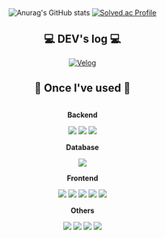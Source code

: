 <div align="center">
    <img src="https://github-readme-stats.vercel.app/api?username=westjiuuu&show_icons=true&theme=transparent" alt="Anurag's GitHub stats">
    <a href="https://solved.ac/westjiwoo/">
        <img src="http://mazassumnida.wtf/api/v2/generate_badge?boj=westjiwoo" alt="Solved.ac Profile">
    </a>
    <br>
    <h2>💻 DEV's log 💻</h2>
    <a href="https://velog.io/@westjiwuuu/posts">
        <img src="https://img.shields.io/badge/Velog-20c997?style=for-the-badge&logo=Vimeo&logoColor=white" alt="Velog">
    </a>
    <br>
    <h2>🔨 Once I've used 🔨</h2>
    <div style="display:flex; flex-direction:column; align-items:center;">
        <!-- Backend -->
        <p><strong>Backend</strong></p>
        <div>
            <img src="https://img.shields.io/badge/Java-007396?style=for-the-badge&logo=Java&logoColor=white"> 
            <img src="https://img.shields.io/badge/Spring Boot-6DB33F?style=for-the-badge&logo=spring boot&logoColor=white"> 
            <img src="https://img.shields.io/badge/Django-092E20?style=for-the-badge&logo=django&logoColor=white"> <!-- Added Django -->
        </div>
        <!-- Database -->
        <p><strong>Database</strong></p>
        <div>
            <img src="https://img.shields.io/badge/mysql-4479A1?style=for-the-badge&logo=mysql&logoColor=white"> 
        <!-- Server -->
        <!-- Frontend -->
        <p><strong>Frontend</strong></p>
        <div>
            <img src="https://img.shields.io/badge/html5-E34F26?style=flat-square&logo=html5&logoColor=white"> 
            <img src="https://img.shields.io/badge/css-1572B6?style=flat-square&logo=css3&logoColor=white"> 
            <img src="https://img.shields.io/badge/javascript-F7DF1E?style=flat-square&logo=javascript&logoColor=black"> 
            <img src="https://img.shields.io/badge/bootstrap-7952B3?style=flat-square&logo=bootstrap&logoColor=white">
            <img src="https://img.shields.io/badge/React-61DAFB?style=flat-square&logo=react&logoColor=white"> <!-- Added React -->
        </div>
        <!-- Others -->
        <p><strong>Others</strong></p>
        <div>
            <img src="https://img.shields.io/badge/Kotlin-7F52FF?style=flat-square&logo=kotlin&logoColor=white">
            <img src="https://img.shields.io/badge/Andoid Studio-3DDC84?style=flat-square&logo=android studio&logoColor=white">
            <img src="https://img.shields.io/badge/python-3776AB?style=flat-square&logo=python&logoColor=white"> 
            <img src="https://img.shields.io/badge/C++-00599C?style=flat-square&logo=c%2B%2B&logoColor=white"> <!-- Added C++ -->
        </div>
    </div>
</div>
